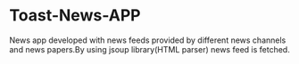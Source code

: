 # Toast-News-APP
News app developed with news feeds provided by different news channels and news papers.By using jsoup library(HTML parser) news feed is fetched.
